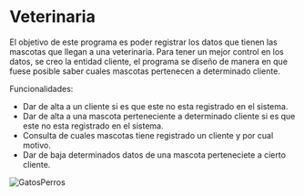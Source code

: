 # Veterinaria

El objetivo de este programa es poder registrar los datos que tienen las mascotas que llegan a una veterinaria. Para tener un mejor control en los datos, se creo la entidad cliente, el programa se diseño de manera en que fuese posible saber cuales mascotas pertenecen a determinado cliente.

Funcionalidades:
* Dar de alta a un cliente si es que este no esta registrado en el sistema.
* Dar de alta a una mascota perteneciente a determinado cliente si es que este no esta registrado en el sistema.
* Consulta de cuales mascotas tiene registrado un cliente y por cual motivo.
* Dar de baja determinados datos de una mascota perteneciete a cierto cliente.


![GatosPerros](https://www.cronista.com/files/image/289/289275/5ffdffc283fd9_950_534!.webp?s=6db7374842f679bfa621d3853231ec24&d=1617644859&oe=jpg) 